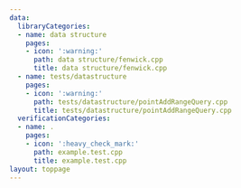 ```yaml
---
data:
  libraryCategories:
  - name: data structure
    pages:
    - icon: ':warning:'
      path: data structure/fenwick.cpp
      title: data structure/fenwick.cpp
  - name: tests/datastructure
    pages:
    - icon: ':warning:'
      path: tests/datastructure/pointAddRangeQuery.cpp
      title: tests/datastructure/pointAddRangeQuery.cpp
  verificationCategories:
  - name: .
    pages:
    - icon: ':heavy_check_mark:'
      path: example.test.cpp
      title: example.test.cpp
layout: toppage
---
```


